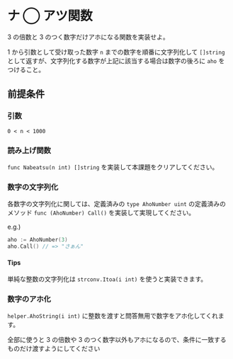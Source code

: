 # ナ ◯ アツ関数

3 の倍数と 3 のつく数字だけアホになる関数を実装せよ。

1 から引数として受け取った数字 `n` までの数字を順番に文字列化して `[]string` として返すが、文字列化する数字が上記に該当する場合は数字の後ろに `aho` をつけること。

## 前提条件

### 引数

`0 < n < 1000`

### 読み上げ関数

`func Nabeatsu(n int) []string` を実装して本課題をクリアしてください。

### 数字の文字列化

各数字の文字列化に関しては、定義済みの `type AhoNumber uint` の定義済みのメソッド `func (AhoNumber) Call()` を実装して実現してください。

e.g.)

```go
aho := AhoNumber(3)
aho.Call() // => "さぁん"
```

#### Tips

単純な整数の文字列化は `strconv.Itoa(i int)` を使うと実装できます。

### 数字のアホ化

`helper.AhoString(i int)` に整数を渡すと問答無用で数字をアホ化してくれます。

全部に使うと 3 の倍数や 3 のつく数字以外もアホになるので、条件に一致するものだけ渡すようにしてください
